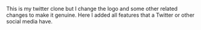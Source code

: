 This is my twitter clone but I change the logo and some other related changes to make it genuine. Here I added all features that a Twitter or other social media have. 
